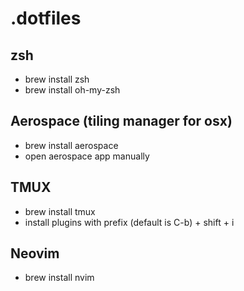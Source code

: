 # .dotfiles

## zsh
- brew install zsh
- brew install oh-my-zsh

## Aerospace (tiling manager for osx)
- brew install aerospace
- open aerospace app manually

## TMUX
- brew install tmux
- install plugins with prefix (default is C-b) + shift + i

## Neovim
- brew install nvim

